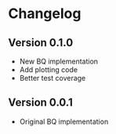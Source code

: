 # Changelog

## Version 0.1.0

* New BQ implementation
* Add plotting code
* Better test coverage

## Version 0.0.1

* Original BQ implementation
